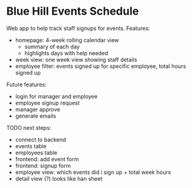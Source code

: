 # Blue Hill Events Schedule

Web app to help track staff signups for events. Features:

  - homepage: 4-week rolling calendar view
    - summary of each day
    - highlights days with help needed
  - week view: one week view showing staff details
  - employee filter: events signed up for specific employee, total hours signed up

  Future features:
  - login for manager and employee
  - employee signup request
  - manager approve
  - generate emails

  TODO next steps:
  - connect to backend
  - events table
  - employees table
  - frontend: add event form
  - frontend: signup form
  - employee view: which events did i sign up + total week hours
  - detail view (?) looks like han sheet
